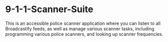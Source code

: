 # 9-1-1-Scanner-Suite
This is an accessible police scanner application where you can listen to all Broadcastify feeds, as well as manage various scanner tasks, including programming various police scanners, and looking up scanner frequencies. 
